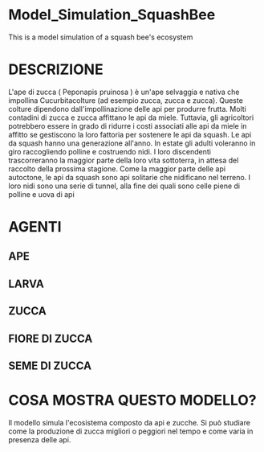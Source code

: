 # Model_Simulation_SquashBee
 This is a model simulation of a squash bee's ecosystem

# DESCRIZIONE
L'ape di zucca ( Peponapis pruinosa ) è un'ape selvaggia e nativa che impollina Cucurbitacolture (ad esempio zucca, zucca e zucca). Queste colture dipendono dall'impollinazione delle api per produrre frutta. Molti contadini di zucca e zucca affittano le api da miele. Tuttavia, gli agricoltori potrebbero essere in grado di ridurre i costi associati alle api da miele in affitto se gestiscono la loro fattoria per sostenere le api da squash.
 Le api da squash hanno una generazione all'anno. In estate gli adulti voleranno in giro raccogliendo polline e costruendo nidi. I loro discendenti trascorreranno la maggior parte della loro vita sottoterra, in attesa del raccolto della prossima stagione. Come la maggior parte delle api autoctone, le api da squash sono api solitarie che nidificano nel terreno. I loro nidi sono una serie di tunnel, alla fine dei quali sono celle piene di polline e uova di api

# AGENTI 
## APE

## LARVA

## ZUCCA

## FIORE DI ZUCCA

## SEME DI ZUCCA

# COSA MOSTRA QUESTO MODELLO?
Il modello simula l'ecosistema composto da api e zucche. Si può studiare come la produzione di zucca migliori o peggiori nel tempo e come varia in presenza delle api.
